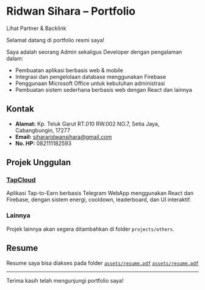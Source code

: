 # Ridwan Sihara – Portfolio



<Link href="/assets/5084525163845560448.vrm" className="text-blue-600 hover:underline font-medium"> 
  Lihat Partner & Backlink
</Link>

Selamat datang di portfolio resmi saya!

Saya adalah seorang Admin sekaligus Developer dengan pengalaman dalam:
- Pembuatan aplikasi berbasis web & mobile
- Integrasi dan pengelolaan database menggunakan Firebase
- Penggunaan Microsoft Office untuk kebutuhan administrasi
- Pembuatan sistem sederhana berbasis web dengan React dan lainnya

## Kontak
- **Alamat:** Kp. Teluk Garut RT.010 RW.002 NO.7, Setia Jaya, Cabangbungin, 17277
- **Email:** sihararidwansihara@gmail.com
- **No. HP:** 082111182593

## Projek Unggulan

### [TapCloud](./projects/tapcloud)
Aplikasi Tap-to-Earn berbasis Telegram WebApp menggunakan React dan Firebase, dengan sistem energi, cooldown, leaderboard, dan UI interaktif.

### Lainnya
Projek lainnya akan segera ditambahkan di folder `projects/others`.

## Resume
Resume saya bisa diakses pada folder [`assets/resume.pdf`](./assets/resume.pdf)
[`assets/resume.pdf`](./assets/Vrm.vrm)

---

Terima kasih telah mengunjungi portfolio saya!
